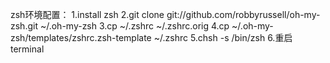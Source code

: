zsh环境配置：
1.install zsh
2.git clone git://github.com/robbyrussell/oh-my-zsh.git ~/.oh-my-zsh
3.cp ~/.zshrc ~/.zshrc.orig
4.cp ~/.oh-my-zsh/templates/zshrc.zsh-template ~/.zshrc
5.chsh -s /bin/zsh
6.重启terminal
